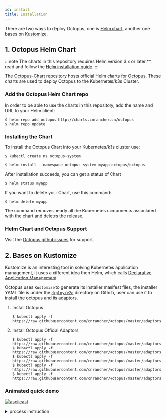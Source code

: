 ```yaml
---
id: install
title: Installation
---
```


There are two ways to deploy Octopus, one is [Helm chart](https://helm.sh/), another one bases on [Kustomize](https://github.com/kubernetes-sigs/kustomize).

## 1. Octopus Helm Chart

:::note
The charts in this repository requires Helm version 3.x or later.**, read and follow the [Helm installation guide](https://helm.sh/docs/intro/install/).
:::

The [Octopus-Chart](https://github.com/cnrancher/octopus-chart) repository hosts official Helm charts for [Octopus](https://github.com/cnrancher/octopus). These charts are used to deploy Octopus to the Kubernetes/k3s Cluster.


### Add the Octopus Helm Chart repo

In order to be able to use the charts in this repository, add the name and URL to your Helm client:

```console
$ helm repo add octopus http://charts.cnrancher.cn/octopus
$ helm repo update
```

### Installing the Chart

To install the Octopus Chart into your Kubernetes/k3s cluster use:
```
$ kubectl create ns octopus-system
```
```
$ helm install --namespace octopus-system myapp octopus/octopus
```

After installation succeeds, you can get a status of Chart
```
$ helm status myapp
```

If you want to delete your Chart, use this command:
```
$ helm delete myapp
```

The command removes nearly all the Kubernetes components associated with the
chart and deletes the release.

### Helm Chart and Octopus Support

Visit the [Octopus github issues](https://github.com/cnrancher/octopus/issues/) for support.

## 2. Bases on Kustomize

Kustomize is an interesting tool in solving Kubernetes application management, it uses a different idea then Helm, which calls [Declarative Application Management](https://github.com/kubernetes/community/blob/master/contributors/design-proposals/architecture/declarative-application-management.md). 

Octopus uses `Kustomize` to generate its installer manifest files, the installer YAML file is under the [`deploy/e2e`](https://github.com/cnrancher/octopus/tree/master/deploy/e2e) directory on Github, user can use it to install the octopus and its adaptors.

1. Install Octopus
    ```shell script
    $ kubectl apply -f https://raw.githubusercontent.com/cnrancher/octopus/master/adaptors/dummy/deploy/e2e/all_in_one.yaml
    ```

1. Install Octopus Official Adaptors
    ```shell script
    $ kubectl apply -f https://raw.githubusercontent.com/cnrancher/octopus/master/adaptors/modbus/deploy/e2e/all_in_one.yaml
    $ kubectl apply -f https://raw.githubusercontent.com/cnrancher/octopus/master/adaptors/opcua/deploy/e2e/all_in_one.yaml
    $ kubectl apply -f https://raw.githubusercontent.com/cnrancher/octopus/master/adaptors/mqtt/deploy/e2e/all_in_one.yaml
    $ kubectl apply -f https://raw.githubusercontent.com/cnrancher/octopus/master/adaptors/ble/deploy/e2e/all_in_one.yaml
    $ kubectl apply -f https://raw.githubusercontent.com/cnrancher/octopus/master/adaptors/dummy/deploy/e2e/all_in_one.yaml
    ```

### Animated quick demo

[![asciicast](https://asciinema.org/a/338649.svg)](https://asciinema.org/a/338649)

<details>
  <summary>process instruction</summary>
  <code>
  
    # deploy octopus without webhook
    kubectl apply -f deploy/e2e/all_in_one.yaml
    
    # confirm the octopus deployment
    kubectl get all -n octopus-system
    kubectl get crd | grep devicelinks
    
    # deploy a devicelink
    cat adaptors/dummy/deploy/e2e/dl_specialdevice.yaml
    kubectl apply -f adaptors/dummy/deploy/e2e/dl_specialdevice.yaml
    
    # confirm the state of devicelink
    kubectl get dl living-room-fan -n default
    
    # deploy dummy adaptor and model
    kubectl apply -f adaptors/dummy/deploy/e2e/all_in_one.yaml
    
    # confirm the dummy adaptor deployment
    kubectl get daemonset octopus-adaptor-dummy-adaptor -n octopus-system
    kubectl get crd | grep dummyspecialdevice
    
    # confirm the state of devicelink
    kubectl get dl living-room-fan -n default
    
    # watch the device instance
    kubectl get dummyspecialdevice living-room-fan -n default -w
    
  </code>
</details>
